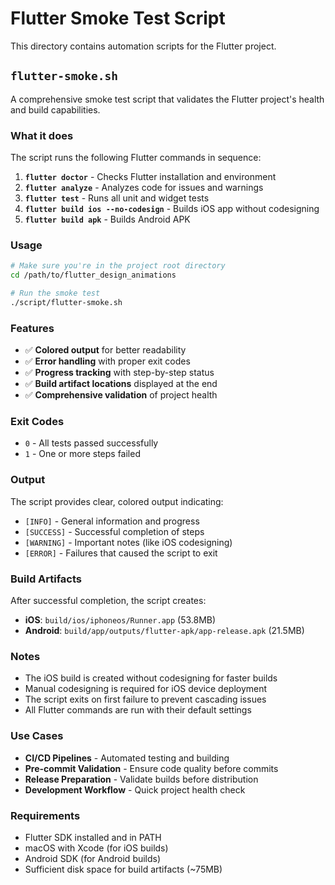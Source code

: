 # Flutter Smoke Test Script

This directory contains automation scripts for the Flutter project.

## `flutter-smoke.sh`

A comprehensive smoke test script that validates the Flutter project's health and build capabilities.

### What it does

The script runs the following Flutter commands in sequence:

1. **`flutter doctor`** - Checks Flutter installation and environment
2. **`flutter analyze`** - Analyzes code for issues and warnings
3. **`flutter test`** - Runs all unit and widget tests
4. **`flutter build ios --no-codesign`** - Builds iOS app without codesigning
5. **`flutter build apk`** - Builds Android APK

### Usage

```bash
# Make sure you're in the project root directory
cd /path/to/flutter_design_animations

# Run the smoke test
./script/flutter-smoke.sh
```

### Features

- ✅ **Colored output** for better readability
- ✅ **Error handling** with proper exit codes
- ✅ **Progress tracking** with step-by-step status
- ✅ **Build artifact locations** displayed at the end
- ✅ **Comprehensive validation** of project health

### Exit Codes

- `0` - All tests passed successfully
- `1` - One or more steps failed

### Output

The script provides clear, colored output indicating:
- `[INFO]` - General information and progress
- `[SUCCESS]` - Successful completion of steps
- `[WARNING]` - Important notes (like iOS codesigning)
- `[ERROR]` - Failures that caused the script to exit

### Build Artifacts

After successful completion, the script creates:

- **iOS**: `build/ios/iphoneos/Runner.app` (53.8MB)
- **Android**: `build/app/outputs/flutter-apk/app-release.apk` (21.5MB)

### Notes

- The iOS build is created without codesigning for faster builds
- Manual codesigning is required for iOS device deployment
- The script exits on first failure to prevent cascading issues
- All Flutter commands are run with their default settings

### Use Cases

- **CI/CD Pipelines** - Automated testing and building
- **Pre-commit Validation** - Ensure code quality before commits
- **Release Preparation** - Validate builds before distribution
- **Development Workflow** - Quick project health check

### Requirements

- Flutter SDK installed and in PATH
- macOS with Xcode (for iOS builds)
- Android SDK (for Android builds)
- Sufficient disk space for build artifacts (~75MB)
